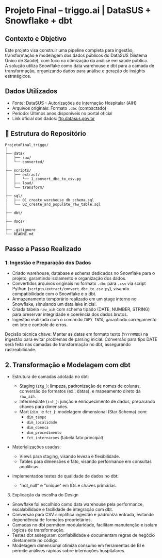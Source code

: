 # Projeto Final – triggo.ai | DataSUS + Snowflake + dbt

## Contexto e Objetivo
Este projeto visa construir uma pipeline completa para ingestão, transformação e modelagem dos dados públicos do DataSUS (Sistema Único de Saúde), com foco na otimização da análise em saúde pública.  
A solução utiliza Snowflake como data warehouse e dbt para a camada de transformação, organizando dados para análise e geração de insights estratégicos.

## Dados Utilizados
- Fonte: DataSUS – Autorizações de Internação Hospitalar (AIH)  
- Arquivos originais: Formato `.dbc` (compactado)  
- Período: Últimos anos disponíveis no portal oficial  
- Link oficial dos dados: [ftp.datasus.gov.br](ftp://ftp.datasus.gov.br/dissemin/publicos/SIHSUS/200801_/Dados/)

## 📁 Estrutura do Repositório
```
ProjetoFinal_triggo/
│
├── data/
│   ├── raw/
│   └── converted/
│
├── scripts/
│   ├── extract/
│   │   └── 1_convert_dbc_to_csv.py
│   ├── load/
│   └── transform/
│
├── sql/
|   ├── 01_create_warehouse_db_schema.sql
│   └── 02_create_and_populate_raw_table.sql
│
├── dbt/
│
├── docs/
│
├── .gitignore
└── README.md
```

## Passo a Passo Realizado

### 1. Ingestão e Preparação dos Dados
- Criado warehouse, database e schema dedicados no Snowflake para o projeto, garantindo isolamento e organização dos dados.
- Convertidos arquivos originais no formato `.dbc` para `.csv` via script Python (`scripts/extract/convert_dbc_to_csv.py`), visando compatibilidade com o Snowflake e o dbt.
- Armazenamento temporário realizado em um stage interno no Snowflake, simulando um data lake inicial.
- Criada tabela `raw_aih` com schema tipado (DATE, NUMBER, STRING) para preservar integridade e coerência dos dados brutos.
- Ingestão realizada com o comando `COPY INTO`, garantindo carregamento em lote e controle de erros.

Decisão técnica chave:
Manter as datas em formato texto (`YYYYMMDD`) na ingestão para evitar problemas de parsing inicial. Conversão para tipo DATE será feita nas camadas de transformação no dbt, assegurando rastreabilidade.

## 2. Transformação e Modelagem com dbt
- Estrutura de camadas adotada no dbt:
  - Staging (`stg_`): limpeza, padronização de nomes de colunas, conversão de formatos (ex.: datas), e mapeamento direto da `raw_aih`.
  - Intermediate (`int_`): junção e enriquecimento de dados, preparando chaves para dimensões.
  - Mart (`dim_` e `fct_`): modelagem dimensional (Star Schema) com:
    - `dim_tempo`
    - `dim_localidade`
    - `dim_doenca`
    - `dim_procedimento`
    - `fct_internacoes` (tabela fato principal)

- Materializações usadas:
  - Views para staging, visando leveza e flexibilidade.
  - Tables para dimensões e fato, visando performance em consultas analíticas.
- Implementados testes de qualidade de dados no dbt:
  - "not_null" e "unique" em IDs e chaves primárias.

3. Explicação da escolha do Design
- Snowflake foi escolhido como data warehouse pela performance, escalabilidade e facilidade de integração com dbt.
- Conversão para CSV simplifica ingestão e padroniza entrada, evitando dependência de formatos proprietários.
- Camadas no dbt permitem modularidade, facilitam manutenção e isolam lógicas de transformação.
- Testes dbt asseguram confiabilidade e documentam regras de negócio diretamente no código.
- Modelagem dimensional otimiza consumo em ferramentas de BI e permite análises rápidas sobre internações hospitalares.

